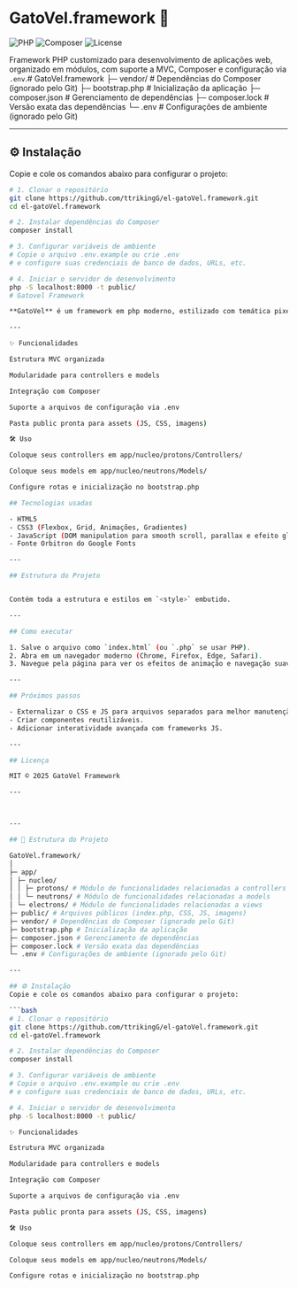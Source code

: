 # GatoVel.framework 🚀

![PHP](https://img.shields.io/badge/PHP-8.4-blue)
![Composer](https://img.shields.io/badge/Composer-v2.6-blue)
![License](https://img.shields.io/badge/License-MIT-green)

Framework PHP customizado para desenvolvimento de aplicações web, organizado em módulos, com suporte a MVC, Composer e configuração via `.env`.# GatoVel.framework
├─ vendor/ # Dependências do Composer (ignorado pelo Git)
├─ bootstrap.php # Inicialização da aplicação
├─ composer.json # Gerenciamento de dependências
├─ composer.lock # Versão exata das dependências
└─ .env # Configurações de ambiente (ignorado pelo Git)

---

## ⚙️ Instalação
Copie e cole os comandos abaixo para configurar o projeto:

```bash
# 1. Clonar o repositório
git clone https://github.com/ttrikingG/el-gatoVel.framework.git
cd el-gatoVel.framework

# 2. Instalar dependências do Composer
composer install

# 3. Configurar variáveis de ambiente
# Copie o arquivo .env.example ou crie .env
# e configure suas credenciais de banco de dados, URLs, etc.

# 4. Iniciar o servidor de desenvolvimento
php -S localhost:8000 -t public/
# Gatovel Framework

**GatoVel** é um framework em php moderno, estilizado com temática pixel art e inspirado em estética retro gaming. Ele traz uma experiência visual única, com animações suaves, tipografia customizada e design responsivo.

---

✨ Funcionalidades

Estrutura MVC organizada

Modularidade para controllers e models

Integração com Composer

Suporte a arquivos de configuração via .env

Pasta public pronta para assets (JS, CSS, imagens)

🛠️ Uso

Coloque seus controllers em app/nucleo/protons/Controllers/

Coloque seus models em app/nucleo/neutrons/Models/

Configure rotas e inicialização no bootstrap.php

## Tecnologias usadas

- HTML5
- CSS3 (Flexbox, Grid, Animações, Gradientes)
- JavaScript (DOM manipulation para smooth scroll, parallax e efeito glitch)
- Fonte Orbitron do Google Fonts

---

## Estrutura do Projeto


Contém toda a estrutura e estilos em `<style>` embutido.

---

## Como executar

1. Salve o arquivo como `index.html` (ou `.php` se usar PHP).
2. Abra em um navegador moderno (Chrome, Firefox, Edge, Safari).
3. Navegue pela página para ver os efeitos de animação e navegação suave.

---

## Próximos passos

- Externalizar o CSS e JS para arquivos separados para melhor manutenção.
- Criar componentes reutilizáveis.
- Adicionar interatividade avançada com frameworks JS.

---

## Licença

MIT © 2025 GatoVel Framework

---



---

## 📁 Estrutura do Projeto

GatoVel.framework/
│
├─ app/
│ ├─ nucleo/
│ │ ├─ protons/ # Módulo de funcionalidades relacionadas a controllers e Exiliares do sistema
│ │ └─ neutrons/ # Módulo de funcionalidades relacionadas a models
│ └─ electrons/ # Módulo de funcionalidades relacionadas a views
├─ public/ # Arquivos públicos (index.php, CSS, JS, imagens)
├─ vendor/ # Dependências do Composer (ignorado pelo Git)
├─ bootstrap.php # Inicialização da aplicação
├─ composer.json # Gerenciamento de dependências
├─ composer.lock # Versão exata das dependências
└─ .env # Configurações de ambiente (ignorado pelo Git)

---

## ⚙️ Instalação
Copie e cole os comandos abaixo para configurar o projeto:

```bash
# 1. Clonar o repositório
git clone https://github.com/ttrikingG/el-gatoVel.framework.git
cd el-gatoVel.framework

# 2. Instalar dependências do Composer
composer install

# 3. Configurar variáveis de ambiente
# Copie o arquivo .env.example ou crie .env
# e configure suas credenciais de banco de dados, URLs, etc.

# 4. Iniciar o servidor de desenvolvimento
php -S localhost:8000 -t public/

✨ Funcionalidades

Estrutura MVC organizada

Modularidade para controllers e models

Integração com Composer

Suporte a arquivos de configuração via .env

Pasta public pronta para assets (JS, CSS, imagens)

🛠️ Uso

Coloque seus controllers em app/nucleo/protons/Controllers/

Coloque seus models em app/nucleo/neutrons/Models/

Configure rotas e inicialização no bootstrap.php
